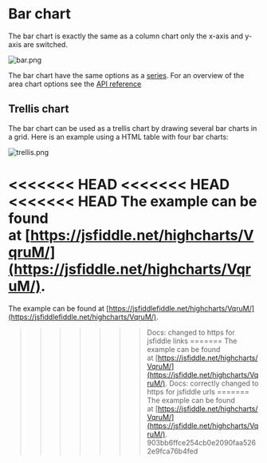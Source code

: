 Bar chart
=========

The bar chart is exactly the same as a column chart only the x-axis and y-axis are switched.

![bar.png](bar.png)

The bar chart have the same options as a [series](/docs/chart-concepts/series). For an overview of the area chart options see the [API reference](https://api.highcharts.com/highcharts/plotOptions.bar)

Trellis chart
-------------

The bar chart can be used as a trellis chart by drawing several bar charts in a grid. Here is an example using a HTML table with four bar charts:

![trellis.png](trellis.png)

<<<<<<< HEAD
<<<<<<< HEAD
<<<<<<< HEAD
The example can be found at [https://jsfiddle.net/highcharts/VqruM/](https://jsfiddle.net/highcharts/VqruM/).
=======
The example can be found at [https://jsfiddlefiddle.net/highcharts/VqruM/](https://jsfiddlefiddle.net/highcharts/VqruM/).
>>>>>>> Docs: changed to https for jsfiddle links
=======
The example can be found at [https://jsfiddle.net/highcharts/VqruM/](https://jsfiddle.net/highcharts/VqruM/).
>>>>>>> Docs: correctly changed to https for jsfiddle urls
=======
The example can be found at [https://jsfiddle.net/highcharts/VqruM/](https://jsfiddle.net/highcharts/VqruM/).
>>>>>>> 903bb6ffce254cb0e2090faa5262e9fca76b4fed
